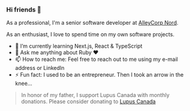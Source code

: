 ### Hi friends 🤖

As a professional, I'm a senior software developer at [AlleyCorp Nord](https://alleycorp.com/nord/).

As an enthusiast, I love to spend time on my own software projects.

- 🌱 I’m currently learning Next.js, React & TypeScript
- 💬 Ask me anything about Ruby ❤️
- 📫 How to reach me: Feel free to reach out to me using my e-mail address or LinkedIn
- ⚡ Fun fact: I used to be an entrepreneur. Then I took an arrow in the knee...

> In honor of my father, I support Lupus Canada with monthly donations.
> Please consider donating to [Lupus Canada](https://lupuscanada.org/get-involved/ways-to-donate/)
